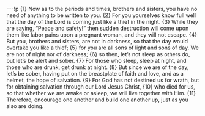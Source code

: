 ---!p
{1} Now as to the periods and times, brothers and sisters, you have no need of anything to be written to you. {2} For you yourselves know full well that the day of the Lord is coming just like a thief in the night. {3} While they are saying, “Peace and safety!” then sudden destruction will come upon them like labor pains upon a pregnant woman, and they will not escape. {4} But you, brothers and sisters, are not in darkness, so that the day would overtake you like a thief; {5} for you are all sons of light and sons of day. We are not of night nor of darkness; {6} so then, let’s not sleep as others do, but let’s be alert and sober. {7} For those who sleep, sleep at night, and those who are drunk, get drunk at night. {8} But since we are of the day, let’s be sober, having put on the breastplate of faith and love, and as a helmet, the hope of salvation. {9} For God has not destined us for wrath, but for obtaining salvation through our Lord Jesus Christ, {10} who died for us, so that whether we are awake or asleep, we will live together with Him. {11} Therefore, encourage one another and build one another up, just as you also are doing.